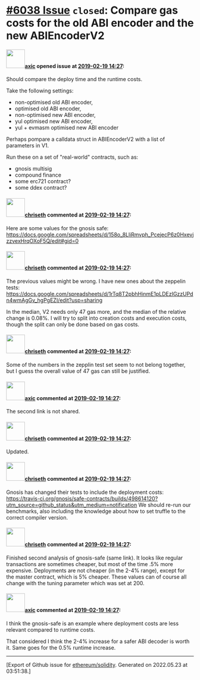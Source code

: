 # [\#6038 Issue](https://github.com/ethereum/solidity/issues/6038) `closed`: Compare gas costs for the old ABI encoder and the new ABIEncoderV2

#### <img src="https://avatars.githubusercontent.com/u/20340?v=4" width="50">[axic](https://github.com/axic) opened issue at [2019-02-19 14:27](https://github.com/ethereum/solidity/issues/6038):

Should compare the deploy time and the runtime costs.

Take the following settings:
- non-optimised old ABI encoder,
- optimised old ABI encoder,
- non-optimised new ABI encoder,
- yul optimised new ABI encoder,
- yul + evmasm optimised new ABI encoder

Perhaps pompare a calldata struct in ABIEncoderV2 with a list of parameters in V1.

Run these on a set of "real-world" contracts, such as:
- gnosis multisig
- compound finance
- some erc721 contract?
- some ddex contract?

#### <img src="https://avatars.githubusercontent.com/u/9073706?v=4" width="50">[chriseth](https://github.com/chriseth) commented at [2019-02-19 14:27](https://github.com/ethereum/solidity/issues/6038#issuecomment-467078370):

Here are some values for the gnosis safe: https://docs.google.com/spreadsheets/d/158o_8LliRmvph_PcejecP6z0HxevjzzvexHrqOXoF5Q/edit#gid=0

#### <img src="https://avatars.githubusercontent.com/u/9073706?v=4" width="50">[chriseth](https://github.com/chriseth) commented at [2019-02-19 14:27](https://github.com/ethereum/solidity/issues/6038#issuecomment-467364292):

The previous values might be wrong. I have new ones about the zeppelin tests: https://docs.google.com/spreadsheets/d/1rTq8T2pbhHinmE1pLDEzIGzzUPdn4wmAgGv_hgPgEZI/edit?usp=sharing

In the median, V2 needs only 47 gas more, and the median of the relative change is 0.08%. I will try to split into creation costs and execution costs, though the split can only be done based on gas costs.

#### <img src="https://avatars.githubusercontent.com/u/9073706?v=4" width="50">[chriseth](https://github.com/chriseth) commented at [2019-02-19 14:27](https://github.com/ethereum/solidity/issues/6038#issuecomment-467369751):

Some of the numbers in the zepplin test set seem to not belong together, but I guess the overall value of 47 gas can still be justified.

#### <img src="https://avatars.githubusercontent.com/u/20340?v=4" width="50">[axic](https://github.com/axic) commented at [2019-02-19 14:27](https://github.com/ethereum/solidity/issues/6038#issuecomment-467401562):

The second link is not shared.

#### <img src="https://avatars.githubusercontent.com/u/9073706?v=4" width="50">[chriseth](https://github.com/chriseth) commented at [2019-02-19 14:27](https://github.com/ethereum/solidity/issues/6038#issuecomment-467405902):

Updated.

#### <img src="https://avatars.githubusercontent.com/u/9073706?v=4" width="50">[chriseth](https://github.com/chriseth) commented at [2019-02-19 14:27](https://github.com/ethereum/solidity/issues/6038#issuecomment-467407163):

Gnosis has changed their tests to include the deployment costs: https://travis-ci.org/gnosis/safe-contracts/builds/498614120?utm_source=github_status&utm_medium=notification We should re-run our benchmarks, also including the knowledge about how to set truffle to the correct compiler version.

#### <img src="https://avatars.githubusercontent.com/u/9073706?v=4" width="50">[chriseth](https://github.com/chriseth) commented at [2019-02-19 14:27](https://github.com/ethereum/solidity/issues/6038#issuecomment-468294118):

Finished second analysis of gnosis-safe (same link). It looks like regular transactions are sometimes cheaper, but most of the time .5% more expensive. Deployments are not cheaper (in the 2-4% range), except for the master contract, which is 5% cheaper. These values can of course all change with the tuning parameter which was set at 200.

#### <img src="https://avatars.githubusercontent.com/u/20340?v=4" width="50">[axic](https://github.com/axic) commented at [2019-02-19 14:27](https://github.com/ethereum/solidity/issues/6038#issuecomment-468294637):

I think the gnosis-safe is an example where deployment costs are less relevant compared to runtime costs.

That considered I think the 2-4% increase for a safer ABI decoder is worth it. Same goes for the 0.5% runtime increase.


-------------------------------------------------------------------------------



[Export of Github issue for [ethereum/solidity](https://github.com/ethereum/solidity). Generated on 2022.05.23 at 03:51:38.]
